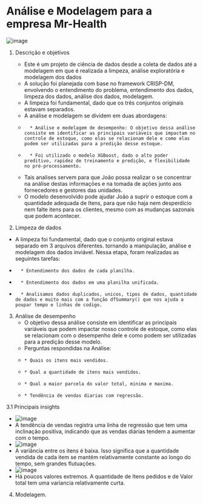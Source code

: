 # Análise e Modelagem para a empresa Mr-Health
![image](https://github.com/ViniSegatto/Mr-Health/assets/117327390/27271eb5-2474-4aaf-b21b-1d476035c468)

1. Descrição e objetivos
   *   Este é um projeto de ciência de dados desde a coleta de dados até a modelagem em que é realizada a limpeza, análise exploratória e modelagem dos dados
   *   A solução foi planejada com base no framework CRISP-DM, envolvendo o entendimento do problema, entendimento dos dados, limpeza dos dados, análise dos dados, modelagem.
   *   A limpeza foi fundamental, dado que os três conjuntos originais estavam separados.
   *   A análise e modelagem se dividem em duas abordagens:
   *       * Análise e modelagem de desempenho: O objetivo dessa análise consiste em identificar as principais variáveis que impactam no controle de estoque, como elas se relacionam dele e como elas podem ser utilizadas para a predição desse estoque.
   *       * Foi utilizado o modelo XGBoost, dado o alto poder preditivo, rapidez de treinamento e predição, e flexibilidade no pré-processamento.
   *   Tais analises servem para que João possa realizar o se concentrar na análise destas informações e na tomada de ações junto aos fornecedores e gestores das unidades.
   *   O modelo desenvolvido pode ajudar João a suprir o estoque com a quantidade adequada de Itens, para que não haja nem desperdicio nem falte itens para os clientes, mesmo com as mudanças sazonais que podem acontecer.

  2. Limpeza de dados
   *   A limpeza foi fundamental, dado que o conjunto original estava separado em 3 arquivos diferentes. tornando a manipulação, análise e modelagem dos dados inviável. Nessa etapa, foram realizadas as seguintes tarefas:
   *       * Entendimento dos dados de cada planilha.
   *       * Entendimento dos dados em uma planilha unificada.
   *       * Analisamos dados duplicados, unicos, tipos de dados, quantidade de dados e muito mais com a função dfSummary() que nos ajuda a poupar tempo e linhas de codigo.

3. Análise de desempenho
   *   O objetivo dessa análise consiste em identificar as principais variáveis que podem impactar nosso controle de estoque, como elas se relacionam com o desempenho dele e como podem ser utilizadas para a predição desse modelo. 
   *   Perguntas respondidas na Análise:
   *     * Quais os itens mais vendidos.
   *     * Qual a quantidade de itens mais vendidos.
   *     * Qual a maior parcela do valor total, minima e maxima. 
   *     * Tendência de vendas diarias com regressão.

3.1 Principais insights

  * ![image](https://github.com/ViniSegatto/Mr-Health/assets/117327390/feffb4ee-0459-4e8f-af82-274810835877)
  * A tendência de vendas registra uma linha de regressão que tem uma inclinação positiva, indicando que as vendas diárias tendem a aumentar com o tempo.
  * ![image](https://github.com/ViniSegatto/Mr-Health/assets/117327390/53235a19-8c1c-4613-b6f8-45bd95b924b4)
  * A variância entre os itens é baixa. Isso significa que a quantidade vendida de cada item se mantém relativamente constante ao longo do tempo, sem grandes flutuações.
  * ![image](https://github.com/ViniSegatto/Mr-Health/assets/117327390/f69683d1-0d3f-4d04-9f56-a234eafadcf6)
  * Há poucos valores extremos. A quantidade de Itens pedidos e de Valor total tem uma variancia relativamente curta.

4. Modelagem. 


